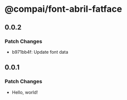 # @compai/font-abril-fatface

## 0.0.2

### Patch Changes

- b971bb4f: Update font data

## 0.0.1

### Patch Changes

- Hello, world!
